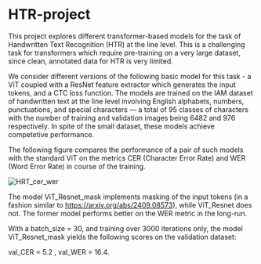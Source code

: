 # HTR-project

This project explores different transformer-based models for the task of Handwritten Text Recognition (HTR) at the line level. This is a challenging task for transformers which require pre-training on a very large dataset, since clean, annotated data for HTR is very limited. 

We consider different versions of the following basic model for this task - a ViT coupled with a ResNet feature extractor which generates the input tokens, and a CTC loss function. The models are trained on the  IAM dataset of handwritten text at the line level involving English alphabets, numbers, punctuations, and special characters — a total of 95 classes of characters with the number of training and validation images being 6482 and 976 respectively. In spite of the small dataset, these models achieve competetive performance. 
 
The following figure compares the performance of a pair of such models with the standard ViT on the metrics CER (Character Error Rate) and WER (Word Error Rate) in course of the training. 


![HRT_cer_wer](https://github.com/user-attachments/assets/1f37f293-3562-4663-8e14-ff02f2436c40)

The model ViT_Resnet_mask implements masking of the input tokens (in a fashion similar to https://arxiv.org/abs/2409.08573), 
while ViT_Resnet does not. The former model performs better on the WER metric in the long-run. 

With a batch_size = 30, and training over 3000 iterations only, the model ViT_Resnet_mask yields the following scores on the validation dataset:

val_CER = 5.2 , val_WER = 16.4. 
